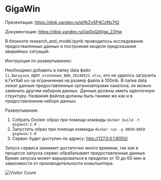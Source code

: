 # GigaWin

Презентация: https://disk.yandex.ru/d/fkZvSP4CzNs7tQ

Документация: https://disk.yandex.ru/i/ai0xQdVga_22Hw

В блокноте research_and_model.ipynb проводилось исследование предостваленных данных и построение модели предсказания аварийных ситуаций.


Инструкция по развертыванию:

Необходимо добавить в папку data файл `11.Выгрузка_ОДПУ_отопление_ВАО_20240522.xlsx`, его не удалось загрузить в ГитХаб из-за ограничения на размер файла в 100mb. 
В папке data лежат данные предоставленные организаторами хакатона, их можно заменить другим набором данных.
Данные должны иметь идентичную структуру. Названия файлов должны быть такими же как и в предоставленном наборе данных.

Развертывание:
1. Собрать Docker образ при помощи команды `docker build -t gigawin:1.0 .`
2. Запустить образ при помощи команды `docker run -p 8050:8050 gigawin:1.0`
3. Сервис будет доступен по адресу: http://127.0.0.1:8050/

Запуск сервиса занимает достаточно много времени, так как в процессе запуска сервис обрабатывает предоставленные данные.
Время запуска может варьироваться в пределах от 10 до 60 мин в зависимости от производительности комьпьютера.

![Visitor Count](https://profile-counter.glitch.me/xEnotWhyNotx/count.svg)